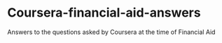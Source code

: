# Coursera-financial-aid-answers
Answers to the questions asked by Coursera at the time of Financial Aid
